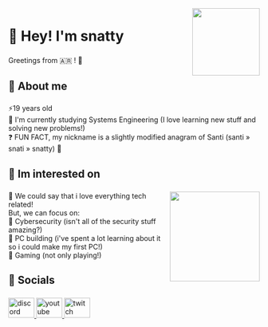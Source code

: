 <img align="right" height="135" src="https://i.imgur.com/ETi5okl.gif"  />

###

<h1 align="left">🐼​ Hey! I'm snatty</h1>

###

<p align="left">Greetings from 🇦🇷 ! 👋</p>

###

<h2 align="left">🤔​ About me</h2>

###

<p align="left">⚡19 years old<br>🌱 I'm currently studying Systems Engineering (I love learning new stuff and solving new problems!)<br>❓ FUN FACT, my nickname is a slightly modified anagram of Santi (santi » snati » snatty) 🪷 </p>

###

<h2 align="left">🌟​ Im interested on​</h2>

###

<img align="right" height="180" src="https://i.imgur.com/YLrvuPY.gif"  />

###

<p align="left">💐 We could say that i love everything tech related! <br>But, we can focus on:<br>🌸 Cybersecurity (isn't all of the security stuff amazing?)<br>🌼 PC building (i've spent a lot learning about it so i could make my first PC!)<br>🌻 Gaming (not only playing!)</p>

###

<h2 align="left">📸​ Socials</h2>

###

<div align="left">
  <a href="https://discord.com/users/852372457733750816" target="_blank">
    <img src="https://raw.githubusercontent.com/maurodesouza/profile-readme-generator/master/src/assets/icons/social/discord/default.svg" width="52" height="40" alt="discord logo"  />
  </a>
  <a href="https://www.youtube.com/@snatty" target="_blank">
    <img src="https://raw.githubusercontent.com/maurodesouza/profile-readme-generator/master/src/assets/icons/social/youtube/default.svg" width="52" height="40" alt="youtube logo"  />
  </a>
  <a href="https://www.twitch.tv/snatty_" target="_blank">
    <img src="https://raw.githubusercontent.com/maurodesouza/profile-readme-generator/master/src/assets/icons/social/twitch/default.svg" width="52" height="40" alt="twitch logo"  />
  </a>
</div>

###
